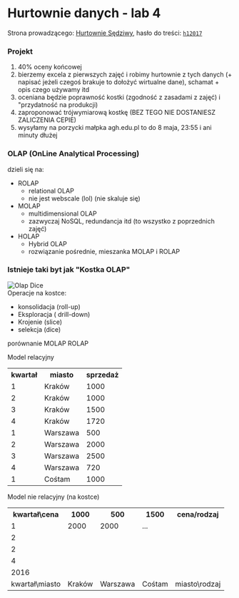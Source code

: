 # Hurtownie danych - lab 4

Strona prowadzącego: [Hurtownie Sędziwy](http://galaxy.agh.edu.pl/~sedziwy/wordpress/?page_id=1436),
hasło do treści: [`h12017`]()

### Projekt
1. 40% oceny końcowej
2. bierzemy excela z pierwszych zajęć i robimy hurtownie z tych danych (+ napisać jeżeli czegoś brakuje to dołożyć wirtualne dane), schamat + opis czego używamy itd
3. oceniana będzie poprawność kostki (zgodność z zasadami z zajęć) i "przydatność na produkcji)
4. zaproponować trójwymiarową kostkę (BEZ TEGO NIE DOSTANIESZ ZALICZENIA CEPIE)
5. wysyłamy na porzycki małpka agh.edu.pl to do 8 maja, 23:55 i ani minuty dłużej


### OLAP (OnLine Analytical Processing)
dzieli się na:
  - ROLAP
      - relational OLAP
      - nie jest webscale (lol) (nie skaluje się)
  - MOLAP
      - multidimensional OLAP
      - zazwyczaj NoSQL, redundancja itd (to wszystko z poprzednich zajęć)
  - HOLAP
      - Hybrid OLAP
      - rozwiązanie pośrednie, mieszanka MOLAP i ROLAP

### Istnieje taki byt jak "Kostka OLAP"
![Olap Dice](http://www.elml.uzh.ch/preview/fois/DSSII/en/image/13_2_4_g9.jpg) <br>
Operacje na kostce:
  - konsolidacja (roll-up)
  - Eksploracja ( drill-down)
  - Krojenie (slice)
  - selekcja (dice)


porównanie MOLAP ROLAP <br>

Model relacyjny <br>
<table>
  <tr>
    <th>kwartał</th>
    <th>miasto</th>
    <th>sprzedaż</th>
  </tr>
  <tr>
    <td>1</td>
    <td>Kraków</td>
    <td>1000</td>
  </tr>
  <tr>
    <td>2</td>
    <td>Kraków</td>
    <td>1000</td>
  </tr>
  <tr>
    <td>3</td>
    <td>Kraków</td>
    <td>1500</td>
  </tr>
  <tr>
    <td>4</td>
    <td>Kraków</td>
    <td>1720</td>
  </tr>
  <tr>
    <td>1</td>
    <td>Warszawa</td>
    <td>500</td>
  </tr>
  <tr>
    <td>2</td>
    <td>Warszawa</td>
    <td>2000</td>
  </tr>
  <tr>
    <td>3</td>
    <td>Warszawa</td>
    <td>2500</td>
  </tr>
  <tr>
    <td>4</td>
    <td>Warszawa</td>
    <td>720</td>
  </tr>
  <tr>
    <td>1</td>
    <td>Cośtam</td>
    <td>1000</td>
  </tr>
</table>

Model nie relacyjny (na kostce) <br>
<table>
  <tr>
    <th>kwartał\cena</th>
    <th>1000</th>
    <th>500</th>
    <th>1500</th>
    <th>cena/rodzaj</th>
  </tr>
  <tr>
    <td>1</td>
    <td>2000</td>
    <td>2000</td>
    <td>...</td>
    <td></td>
  </tr>
  <tr>
    <td>2</td>
    <td></td>
    <td></td>
    <td></td>
    <td></td>
  </tr>
  <tr>
    <td>2</td>
    <td></td>
    <td></td>
    <td></td>
    <td></td>
  </tr>
  <tr>
    <td>4</td>
    <td></td>
    <td></td>
    <td></td>
    <td></td>
  </tr>
  <tr>
    <td>2016</td>
    <td></td>
    <td></td>
    <td></td>
    <td></td>
  </tr>
  <tr>
    <td>kwartał\miasto</td>
    <td>Kraków</td>
    <td>Warszawa</td>
    <td>Cośtam</td>
    <td>miasto\rodzaj</td>
  </tr>
</table>
